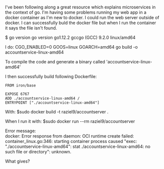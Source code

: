 I've been following along a great resource which explains microservices in the context of go. I'm having some problems running my web app in a docker container as I'm new to docker. I could run the web server outside of docker. I can successfully buld the docker file but when I run the container it says the file isn't found.

$ go version
    go version go1.12.2 gccgo (GCC) 9.2.0 linux/amd64

I do:
    CGO_ENABLED=0 GOOS=linux GOARCH=amd64 go build -o accountservice-linux-amd64
    
To compile the code and generate a binary called 'accountservice-linux-amd64'

I then successfully build following Dockerfile:

    FROM iron/base

    EXPOSE 6767
    ADD ./accountservice-linux-amd64 /
    ENTRYPOINT ["./accountservice-linux-amd64"]
    
With:
    $sudo docker build -t raziel9/accountserver .
    
When I run it with:
    $sudo docker run --rm raziel9/accountserver
    
Error message:    
    docker: Error response from daemon: OCI runtime create failed: container_linux.go:346: starting container process caused "exec: \"./accountservice-linux-amd64\": stat ./accountservice-linux-amd64: no such file or directory": unknown.

What gives?
    
